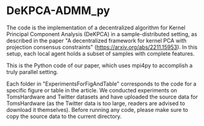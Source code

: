 # DeKPCA-ADMM_py
The code is the implementation of a decentralized algorithm for Kernel Principal Component Analysis (DeKPCA) in a sample-distributed setting, as described in the paper 
"A decentralized framework for kernel PCA with projection consensus constraints" (https://arxiv.org/abs/2211.15953). In this setup, each local agent holds a subset of samples with complete features.

This is the Python code of our paper, which uses mpi4py to accomplish a truly parallel setting.

Each folder in "ExperimentsForFigAndTable" corresponds to the code for a specific figure or table in the article. We conducted experiments on TomsHardware and Twitter datasets and have uploaded the source data for TomsHardware (as the Twitter data is too large, readers are advised to download it themselves). Before running any code, please make sure to copy the source data to the current directory.
